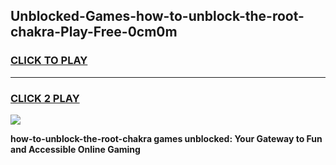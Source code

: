 
## Unblocked-Games-how-to-unblock-the-root-chakra-Play-Free-0cm0m
<h3>
<a href="https://premium76.site?title=how-to-unblock-the-root-chakra&ref=23A">CLICK TO PLAY</a></h3>
<hr>

<h3>
<a href="https://premium76.site?title=how-to-unblock-the-root-chakra&ref=23A">CLICK 2 PLAY</a>
  
</h3>

<a href="https://premium76.site?title=how-to-unblock-the-root-chakra&ref=23A"><img src="https://clearcache.store/games.png"></a>


**how-to-unblock-the-root-chakra games unblocked: Your Gateway to Fun and Accessible Online Gaming**
